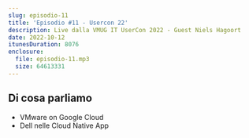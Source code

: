 ```yaml
---
slug: episodio-11
title: 'Episodio #11 - Usercon 22'
description: Live dalla VMUG IT UserCon 2022 - Guest Niels Hagoort
date: 2022-10-12
itunesDuration: 8076
enclosure:
  file: episodio-11.mp3
  size: 64613331
---
```


## Di cosa parliamo

- VMware on Google Cloud
- Dell nelle Cloud Native App
